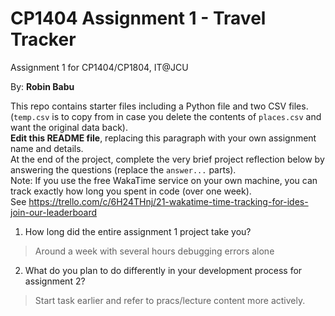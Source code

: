 # CP1404 Assignment 1 - Travel Tracker
Assignment 1 for CP1404/CP1804, IT@JCU

By: **Robin Babu**  

This repo contains starter files including a Python file and two CSV files.  
(`temp.csv` is to copy from in case you delete the contents of `places.csv` and want the original data back).  
**Edit this README file**, replacing this paragraph with your own assignment name and details.  
At the end of the project, complete the very brief project reflection below by answering the questions (replace the `answer...` parts).  
Note: If you use the free WakaTime service on your own machine, you can track exactly how long you spent in code (over one week).  
See https://trello.com/c/6H24THnj/21-wakatime-time-tracking-for-ides-join-our-leaderboard

1. How long did the entire assignment 1 project take you?
> Around a week with several hours debugging errors alone

2. What do you plan to do  differently in your development process for assignment 2?
> Start task earlier and refer to pracs/lecture content more actively.
